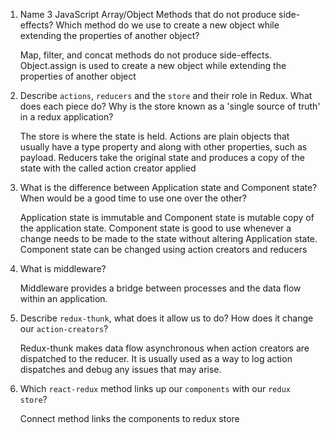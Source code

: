 1.  Name 3 JavaScript Array/Object Methods that do not produce side-effects? Which method do we use to create a new object while extending the properties of another object?

    Map, filter, and concat methods do not produce side-effects.  Object.assign is used to create a new object while extending the properties of another object

2.  Describe `actions`, `reducers` and the `store` and their role in Redux. What does each piece do? Why is the store known as a 'single source of truth' in a redux application?

    The store is where the state is held. Actions are plain objects that usually have a type property and along with other properties, such as payload. Reducers take the original state and produces a copy of the state with the called action creator applied 

3.  What is the difference between Application state and Component state? When would be a good time to use one over the other?

    Application state is immutable and Component state is mutable copy of the application state.  Component state is good to use whenever a change needs to be made to the state without altering Application state. Component state can be changed using action creators and reducers

4.  What is middleware?

    Middleware provides a bridge between processes and the data flow within an application. 

5.  Describe `redux-thunk`, what does it allow us to do? How does it change our `action-creators`?

    Redux-thunk makes data flow asynchronous when action creators are dispatched to the reducer. It is usually used as a way to log action dispatches and debug any issues that may arise.

6.  Which `react-redux` method links up our `components` with our `redux store`?

    Connect method links the components to redux store
